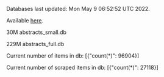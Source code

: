 Databases last updated: Mon May  9 06:52:52 UTC 2022. 

Available [here](https://github.com/cbeauhilton/ash-db/releases).


30M	abstracts_small.db

229M	abstracts_full.db

Current number of items in db:
[{"count(*)": 96904}]

Current number of scraped items in db:
[{"count(*)": 27118}]
